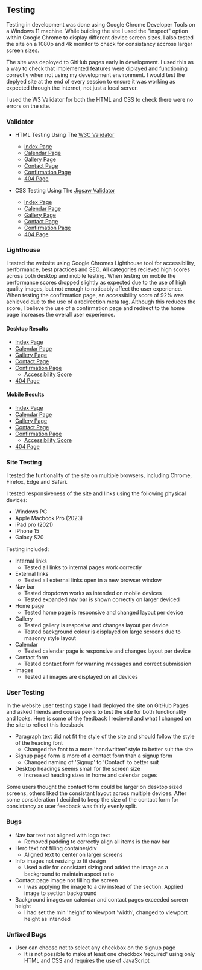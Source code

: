 ## Testing

Testing in development was done using Google Chrome Developer Tools on a Windows 11 machine. While building the site I used the "inspect" option within Google Chrome to display different device screen sizes. I also tested the site on a 1080p and 4k monitor to check for consistancy accross larger screen sizes. 

The site was deployed to GitHub pages early in development. I used this as a way to check that implemented features were diplayed and functioning correctly when not using my development environment. I would test the deplyed site at the end of every session to ensure it was working as expected through the internet, not just a local server. 

I used the W3 Validator for both the HTML and CSS to check there were no errors on the site.

### Validator

- HTML Testing Using The [W3C Validator](https://validator.w3.org/)
    - [Index Page](https://validator.w3.org/nu/?doc=https%3A%2F%2Fkylemardell.github.io%2Fgarden-collective%2Findex.html)
    - [Calendar Page](https://validator.w3.org/nu/?doc=https%3A%2F%2Fkylemardell.github.io%2Fgarden-collective%2Fcalendar.html)
    - [Gallery Page](https://validator.w3.org/nu/?doc=https%3A%2F%2Fkylemardell.github.io%2Fgarden-collective%2Fgallery.html)
    - [Contact Page](https://validator.w3.org/nu/?doc=https%3A%2F%2Fkylemardell.github.io%2Fgarden-collective%2Fcontact.html)
    - [Confirmation Page](https://validator.w3.org/nu/?doc=https%3A%2F%2Fkylemardell.github.io%2Fgarden-collective%2Fconfirmation.html)
    - [404 Page](https://validator.w3.org/nu/?doc=https%3A%2F%2Fkylemardell.github.io%2Fgarden-collective%2F404.html)

- CSS Testing Using The [Jigsaw Validator](https://jigsaw.w3.org/css-validator/)
    - [Index Page](https://jigsaw.w3.org/css-validator/validator?uri=https%3A%2F%2Fkylemardell.github.io%2Fgarden-collective%2Findex.html&profile=css3svg&usermedium=all&warning=1&vextwarning=&lang=en)
    - [Calendar Page](https://jigsaw.w3.org/css-validator/validator?uri=https%3A%2F%2Fkylemardell.github.io%2Fgarden-collective%2Fcalendar.html&profile=css3svg&usermedium=all&warning=1&vextwarning=&lang=en)
    - [Gallery Page](https://jigsaw.w3.org/css-validator/validator?uri=https%3A%2F%2Fkylemardell.github.io%2Fgarden-collective%2Fgallery.html&profile=css3svg&usermedium=all&warning=1&vextwarning=&lang=en)
    - [Contact Page](https://jigsaw.w3.org/css-validator/validator?uri=https%3A%2F%2Fkylemardell.github.io%2Fgarden-collective%2Fcontact.html&profile=css3svg&usermedium=all&warning=1&vextwarning=&lang=en)
    - [Confirmation Page](https://jigsaw.w3.org/css-validator/validator?uri=https%3A%2F%2Fkylemardell.github.io%2Fgarden-collective%2Fconfirmation.html&profile=css3svg&usermedium=all&warning=1&vextwarning=&lang=en)
    - [404 Page](https://jigsaw.w3.org/css-validator/validator?uri=https%3A%2F%2Fkylemardell.github.io%2Fgarden-collective%2F404.html&profile=css3svg&usermedium=all&warning=1&vextwarning=&lang=en)

### Lighthouse

I tested the website using Google Chromes Lighthouse tool for accessibility, performance, best practices and SEO. All categories recieved high scores across both desktop and mobile testing. When testing on mobile the performance scores dropped slightly as expected due to the use of high quality images, but not enough to noticably affect the user experience. When testing the confirmation page, an accessibility score of 92% was achieved due to the use of a redirection meta tag. Although this reduces the score, I believe the use of a confirmation page  and redirect to the home page increases the overall user experience.

#### Desktop Results
- [Index Page](https://github.com/KyleMardell/garden-collective/blob/main/media/lighthouse/index-lighthouse-desktop.png)
- [Calendar Page](https://github.com/KyleMardell/garden-collective/blob/main/media/lighthouse/calendar-lighthouse-desktop.png)
- [Gallery Page](https://github.com/KyleMardell/garden-collective/blob/main/media/lighthouse/gallery-lighthouse-desktop.png)
- [Contact Page](https://github.com/KyleMardell/garden-collective/blob/main/media/lighthouse/contact-lighthouse-desktop.png)
- [Confirmation Page](https://github.com/KyleMardell/garden-collective/blob/main/media/lighthouse/confirmation-lighthouse-desktop.png)
    - [Accessibility Score](https://github.com/KyleMardell/garden-collective/blob/main/media/lighthouse/accessibility-lighthouse-desktop.png)
- [404 Page](https://github.com/KyleMardell/garden-collective/blob/main/media/lighthouse/404-lighthouse-desktop.png)

#### Mobile Results
- [Index Page](https://github.com/KyleMardell/garden-collective/blob/main/media/lighthouse/index-lighthouse-mobile.png)
- [Calendar Page](https://github.com/KyleMardell/garden-collective/blob/main/media/lighthouse/calendar-lighthouse-mobile.png)
- [Gallery Page](https://github.com/KyleMardell/garden-collective/blob/main/media/lighthouse/gallery-lighthouse-mobile.png)
- [Contact Page](https://github.com/KyleMardell/garden-collective/blob/main/media/lighthouse/contact-lighthouse-mobile.png)
- [Confirmation Page](https://github.com/KyleMardell/garden-collective/blob/main/media/lighthouse/confirmation-lighthouse-mobile.png)
    - [Accessibility Score](https://github.com/KyleMardell/garden-collective/blob/main/media/lighthouse/accessibility-lighthouse-mobile.png)
- [404 Page](https://github.com/KyleMardell/garden-collective/blob/main/media/lighthouse/404-lighthouse-mobile.png)

### Site Testing

I tested the funtionality of the site on multiple browsers, including Chrome, Firefox, Edge and Safari. 

I tested responsiveness of the site and links using the following physical devices:
- Windows PC
- Apple Macbook Pro (2023)
- iPad pro (2021)
- iPhone 15
- Galaxy S20

Testing included:
- Internal links
    - Tested all links to internal pages work correctly
- External links
    - Tested all external links open in a new browser window 
- Nav bar
    - Tested dropdown works as intended on mobile devices
    - Tested expanded nav bar is shown correctly on larger deviced
- Home page
    - Tested home page is responsive and changed layout per device
- Gallery
    - Tested gallery is resposive and changes layout per device
    - Tested background colour is displayed on large screens due to masonry style layout
- Calendar
    - Tested calendar page is responsive and changes layout per device
- Contact form
    - Tested contact form for warning messages and correct submission
- Images
    - Tested all images are displayed on all devices

### User Testing
In the website user testing stage I had deployed the site on GitHub Pages and asked friends and course peers to test the site for both functionality and looks. Here is some of the feedback I recieved and what I changed on the site to reflect this feesback.

- Paragraph text did not fit the style of the site and should follow the style of the heading font
    - Changed the font to a more 'handwritten' style to better suit the site
- Signup page form is more of a contact form than a signup form
    - Changed naming of 'Signup' to 'Contact' to better suit
- Desktop headings seems small for the screen size
    - Increased heading sizes in home and calendar pages

Some users thought the contact form could be larger on desktop sized screens, others liked the consistant layout across multiple devices. After some consideration I decided to keep the size of the contact form for consistancy as user feedback was fairly evenly split.

### Bugs

- Nav bar text not aligned with logo text
    - Removed padding to correctly align all items is the nav bar
- Hero text not filling container/div
    - Aligned text to center on larger screens
- Info images not resizing to fit design
    - Used a div for consistant sizing and added the image as a background to maintain aspect ratio
- Contact page image not filling the screen
    - I was applying the image to a div instead of the section. Applied image to section background
- Background images on calendar and contact pages exceeded screen height
    - I had set the min 'height' to viewport 'width', changed to viewport height as intended

### Unfixed Bugs

- User can choose not to select any checkbox on the signup page
    - It is not possible to make at least one checkbox 'required' using only HTML and CSS and requires the use of JavaScript
